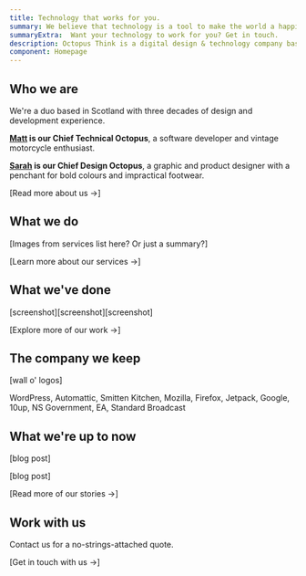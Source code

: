 ```yaml
---
title: Technology that works for you.
summary: We believe that technology is a tool to make the world a happier, fairer place. We build smart, inclusive, usable digital products to improve people’s lives.
summaryExtra:  Want your technology to work for you? Get in touch.
description: Octopus Think is a digital design & technology company based in Scotland. We specialise in accessible, inclusive design and smart React development.
component: Homepage
---
```


## Who we are

We're a duo based in Scotland with three decades of design and development experience.

**[Matt](notion://www.notion.so/about#matt) is our Chief Technical Octopus**, a software developer and vintage motorcycle enthusiast.

**[Sarah](notion://www.notion.so/about#sarah) is our Chief Design Octopus**, a graphic and product designer with a penchant for bold colours and impractical footwear.

[Read more about us →]

## What we do

[Images from services list here? Or just a summary?]

[Learn more about our services →]

## What we've done

[screenshot][screenshot][screenshot]

[Explore more of our work →]

## The company we keep

[wall o' logos]

WordPress, Automattic, Smitten Kitchen, Mozilla, Firefox, Jetpack, Google, 10up, NS Government, EA, Standard Broadcast

## What we're up to now

[blog post]

[blog post]

[Read more of our stories →]

## Work with us

Contact us for a no-strings-attached quote.

[Get in touch with us →]
